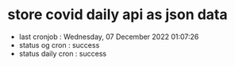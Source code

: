 # store covid daily api as json data

- last cronjob : Wednesday, 07 December 2022 01:07:26
- status og cron : success
- status daily cron : success
      
      